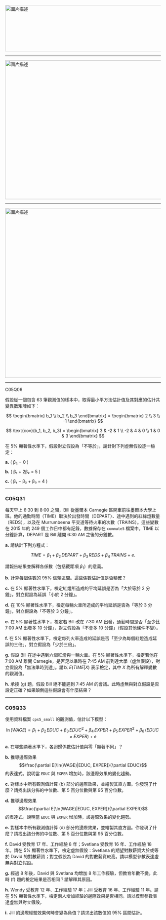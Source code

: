 <img src="https://github.com/user-attachments/assets/f65e1f7c-6cf4-4416-8d35-137b7d22901d" alt="圖片描述" width="600" height="150" />

---

<img src="https://github.com/user-attachments/assets/9fa1e23f-d561-4935-a28c-cc05db667e99" alt="圖片描述" width="600" height="450" />

---

<img src="https://github.com/user-attachments/assets/a9aae3aa-4190-4119-ae12-f21533def2db" alt="圖片描述" width="600" height="550" />

---
C05Q06

假設從一個包含 63 筆觀測值的樣本中，取得最小平方法估計值及其對應的估計共變異數矩陣如下：

$$
\begin{bmatrix}
b_1 \\
b_2 \\
b_3
\end{bmatrix} =
\begin{bmatrix}
2 \\
3 \\
-1
\end{bmatrix}
$$

$$
\text{cov}(b_1, b_2, b_3) =
\begin{bmatrix}
3 & -2 & 1 \\
-2 & 4 & 0 \\
1 & 0 & 3
\end{bmatrix}
$$

在 5% 顯著性水準下，假設對立假設為「不等於」，請針對下列虛無假設逐一檢定：

**a.** ( β₂ = 0 )

**b.** ( β₁ + 2β₂ = 5 )

**c.** ( β₁ − β₂ + β₃ = 4 )

---
### C05Q31

每天早上 6:30 到 8:00 之間，Bill 從墨爾本 Carnegie 區開車前往墨爾本大學上班。他的通勤時間（TIME）取決於出發時間（DEPART）、途中遇到的紅綠燈數量（REDS），以及在 Murrumbeena 平交道等待火車的次數（TRAINS）。這些變數在 2015 年的 249 個工作日中都有記錄，數據保存在 `commute5` 檔案中。TIME 以分鐘計算，DEPART 是 Bill 離開 6:30 AM 之後的分鐘數。

**a.** 請估計下列方程式：  

$$
TIME = \beta_1 + \beta_2 \, DEPART + \beta_3 \, REDS + \beta_4 \, TRAINS + e.
$$  

請報告結果並解釋各係數（包括截距項 $\beta_1$）的意義。

**b.** 計算每個係數的 95% 信賴區間。這些係數估計值是否精確？

**c.** 在 5% 顯著性水準下，檢定紅燈所造成的平均延誤是否為「大於等於 2 分鐘」，對立假設為延誤「小於 2 分鐘」。

**d.** 在 10% 顯著性水準下，檢定每輛火車所造成的平均延誤是否為「等於 3 分鐘」，對立假設為「不等於 3 分鐘」。

**e.** 在 5% 顯著性水準下，檢定若 Bill 改在 7:30 AM 出發，通勤時間是否「至少比 7:00 AM 出發多 10 分鐘」，對立假設為「不會多 10 分鐘」（假設其他條件不變）。

**f.** 在 5% 顯著性水準下，檢定每列火車造成的延誤是否「至少為每個紅燈造成延誤的三倍」，對立假設為「少於三倍」。

**g.** 假設 Bill 在途中遇到六個紅燈與一輛火車。在 5% 顯著性水準下，檢定若他在 7:00 AM 離開 Carnegie，是否足以準時在 7:45 AM 前到達大學（虛無假設），對立假設為「無法準時到達」。請以 $E(TIME|X)$ 表示檢定，其中 $X$ 為所有解釋變數的觀測值。

**h.** 承接 (g) 題，假設 Bill 絕不能遲到 7:45 AM 的會議。此時虛無與對立假設是否設定正確？如果顛倒這些假設會有什麼結果？


---
### C05Q33

使用資料檔案 `cps5_small` 的觀測值，估計以下模型：

$$
\ln(WAGE) = \beta_1 + \beta_2 \, EDUC + \beta_3 \, EDUC^2 + \beta_4 \, EXPER + \beta_5 \, EXPER^2 + \beta_6 \, (EDUC \times EXPER) + e
$$

**a.** 在哪些顯著水準下，各迴歸係數估計值與零「顯著不同」？

**b.** 推導邊際效果 
$$\frac{\partial E[\ln(WAGE)|EDUC, EXPER]}{\partial EDUC}$$ 
的表達式。說明當 `EDUC` 與 `EXPER` 增加時，該邊際效果的變化趨勢。

**c.** 對樣本中所有觀測值計算 (b) 部分的邊際效果，並繪製其直方圖。你發現了什麼？請找出該分佈的中位數、第 5 百分位數與第 95 百分位數。

**d.** 推導邊際效果 
$$\frac{\partial E[\ln(WAGE)|EDUC, EXPER]}{\partial EXPER}$$ 
的表達式。說明當 `EDUC` 與 `EXPER` 增加時，該邊際效果的變化趨勢。

**e.** 對樣本中所有觀測值計算 (d) 部分的邊際效果，並繪製其直方圖。你發現了什麼？請找出該分佈的中位數、第 5 百分位數與第 95 百分位數。

**f.** David 受教育 17 年、工作經驗 8 年；Svetlana 受教育 16 年、工作經驗 18 年。請在 5% 顯著性水準下，檢定虛無假設：Svetlana 的期望對數薪資大於或等於 David 的對數薪資；對立假設為 David 的對數薪資較高。請以模型參數表達虛無與對立假設。

**g.** 經過 8 年後，David 與 Svetlana 均增加 8 年工作經驗，但教育年數不變。此時 (f) 題的檢定結果是否相同？請解釋其原因。

**h.** Wendy 受教育 12 年、工作經驗 17 年；Jill 受教育 16 年、工作經驗 11 年。請在 5% 顯著性水準下，檢定兩人增加經驗的邊際效果是否相同。請以模型參數表達虛無與對立假設。

**i.** Jill 的邊際經驗效果何時會變為負值？請求出該數值的 95% 區間估計。






